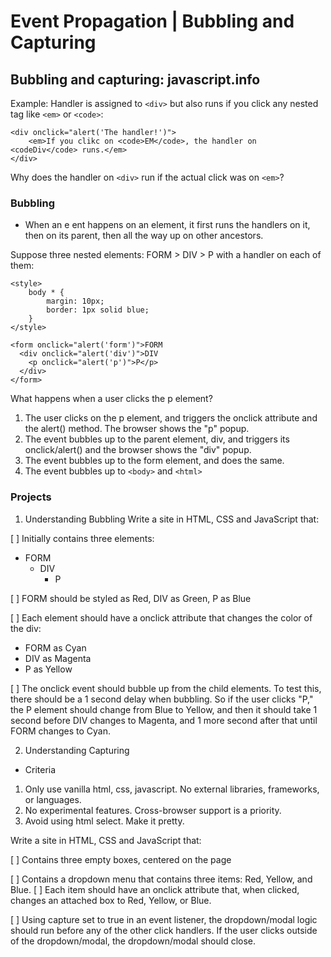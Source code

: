 # Event Propagation | Bubbling and Capturing

## Bubbling and capturing: javascript.info

Example:
Handler is assigned to `<div>` but also runs if you click any nested tag like `<em>` or `<code>`:

```
<div onclick="alert('The handler!')">
    <em>If you clikc on <code>EM</code>, the handler on <codeDiv</code> runs.</em>
</div>
```
Why does the handler on `<div>` run if the actual click was on `<em>`?

### Bubbling
- When an e ent happens on an element, it first runs the handlers on it, then on its parent, then all the way up on other ancestors.

Suppose three nested elements: FORM > DIV > P with a handler on each of them:

```
<style>
    body * {
        margin: 10px;
        border: 1px solid blue;
    }
</style>

<form onclick="alert('form')">FORM
  <div onclick="alert('div')">DIV
    <p onclick="alert('p')">P</p>
  </div>
</form>    
```
What happens when a user clicks the p element?
1. The user clicks on the p element, and triggers the onclick attribute and the alert() method. The browser shows the "p" popup.
2. The event bubbles up to the parent element, div, and triggers its onclick/alert() and the browser shows the "div" popup.
3. The event bubbles up to the form element, and does the same.
4. The event bubbles up to `<body>` and `<html>`

### Projects

1. Understanding Bubbling
Write a site in HTML, CSS and JavaScript that:

[ ] Initially contains three elements:
- FORM
  - DIV
    - P

[ ] FORM should be styled as Red, DIV as Green, P as Blue 

[ ] Each element should have a onclick attribute that changes the color of the div:
- FORM as Cyan
- DIV as Magenta
- P as Yellow

[ ] The onclick event should bubble up from the child elements. To test this, there should be a 1 second delay when bubbling. So if the user clicks "P," the P element should change from Blue to Yellow, and then it should take 1 second before DIV changes to Magenta, and 1 more second after that until FORM changes to Cyan.

2. Understanding Capturing

- Criteria
1. Only use vanilla html, css, javascript. No external libraries, frameworks, or languages.
2. No experimental features. Cross-browser support is a priority.
3. Avoid using html select. Make it pretty.


Write a site in HTML, CSS and JavaScript that:

[ ] Contains three empty boxes, centered on the page

[ ] Contains a dropdown menu that contains three items: Red, Yellow, and Blue.
  [ ] Each item should have an onclick attribute that, when clicked, changes an attached box to Red, Yellow, or Blue.

[ ] Using capture set to true in an event listener, the dropdown/modal logic should run before any of the other click handlers. If the user clicks outside of the dropdown/modal, the dropdown/modal should close.
  
 



